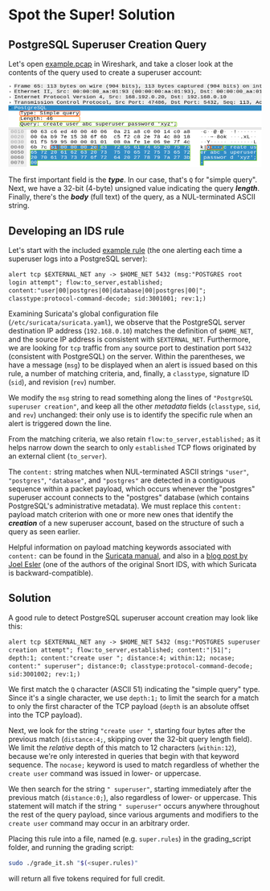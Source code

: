 # Spot the Super! Solution

## PostgreSQL Superuser Creation Query

Let's open [example.pcap](../challenge/example.pcap) in Wireshark, and take a closer look at the contents
of the query used to create a superuser account:

<img src="img/image1.png">

The first important field is the ***type***. In our case, that's `Q` for
"simple query". Next, we have a 32-bit (4-byte) unsigned value indicating
the query ***length***. Finally, there's the ***body*** (full text) of the
query, as a NUL-terminated ASCII string.

## Developing an IDS rule

Let's start with the included [example rule](../challenge/example.rules) (the one alerting each time a
superuser logs into a PostgreSQL server):

```
alert tcp $EXTERNAL_NET any -> $HOME_NET 5432 (msg:"POSTGRES root login attempt"; flow:to_server,established; content:"user|00|postgres|00|database|00|postgres|00|"; classtype:protocol-command-decode; sid:3001001; rev:1;)
```

Examining Suricata's global configuration file (`/etc/suricata/suricata.yaml`),
we observe that the PostgreSQL server destination IP address (`192.168.0.10`)
matches the definition of `$HOME_NET`, and the source IP address is consistent
with `$EXTERNAL_NET`. Furthermore, we are looking for `tcp` traffic from `any`
source port to destination port `5432` (consistent with PostgreSQL) on the
server. Within the parentheses, we have a message (`msg`) to be displayed when
an alert is issued based on this rule, a number of matching criteria, and,
finally, a `classtype`, signature ID (`sid`), and revision (`rev`) number.

We modify the `msg` string to read something along the lines of
`"PostgreSQL superuser creation"`, and keep all the other *metadata* fields
(`classtype`, `sid`, and `rev`) unchanged: their only use is to identify the
specific rule when an alert is triggered down the line.

From the matching criteria, we also retain `flow:to_server,established;` as it
helps narrow down the search to only `established` TCP flows originated by an
external client (`to_server`).

The `content:` string matches when NUL-terminated ASCII strings `"user"`,
`"postgres"`, `"database"`, and `"postgres"` are detected in a contiguous
sequence within a packet payload, which occurs whenever the "postgres"
superuser account connects to the "postgres" database (which contains
PostgreSQL's administrative metadata). We must replace this `content:`
payload match criterion with one or more new ones that identify the
***creation*** of a new superuser account, based on the structure of such
a query as seen earlier.

Helpful information on payload matching keywords associated with `content:`
can be found in the [Suricata manual](https://suricata.readthedocs.io/en/suricata-5.0.3/rules/payload-keywords.html), and also in a
[blog post by Joel Esler](https://blog.joelesler.net/2010/03/offset-depth-distance-and-within.html) (one of the authors of the original Snort IDS, with
which Suricata is backward-compatible).

## Solution

A good rule to detect PostgreSQL superuser account creation may look like this:

```
alert tcp $EXTERNAL_NET any -> $HOME_NET 5432 (msg:"POSTGRES superuser creation attempt"; flow:to_server,established; content:"|51|"; depth:1; content:"create user "; distance:4; within:12; nocase; content:" superuser"; distance:0; classtype:protocol-command-decode; sid:3001002; rev:1;)
```

We first match the `Q` character (ASCII 51) indicating the "simple query" type.
Since it's a single character, we use `depth:1;` to limit the search for a
match to only the first character of the TCP payload (`depth` is an absolute
offset into the TCP payload).

Next, we look for the string `"create user "`, starting four bytes after the
previous match (`distance:4;`, skipping over the 32-bit query length field).
We limit the *relative* depth of this match to 12 characters (`within:12`),
because we're only interested in queries that begin with that keyword sequence.
The `nocase;` keyword is used to match regardless of whether the `create user`
command was issued in lower- or uppercase.

We then search for the string `" superuser"`, starting immediately after the
previous match (`distance:0;`), also regardless of lower- or uppercase. This
statement will match if the string `" superuser"` occurs anywhere throughout
the rest of the query payload, since various arguments and modifiers to the
`create user` command may occur in an arbitrary order.

Placing this rule into a file, named (e.g. `super.rules`) in the grading_script folder, and running the
grading script:

```bash
sudo ./grade_it.sh "$(<super.rules)"

```

will return all five tokens required for full credit.
